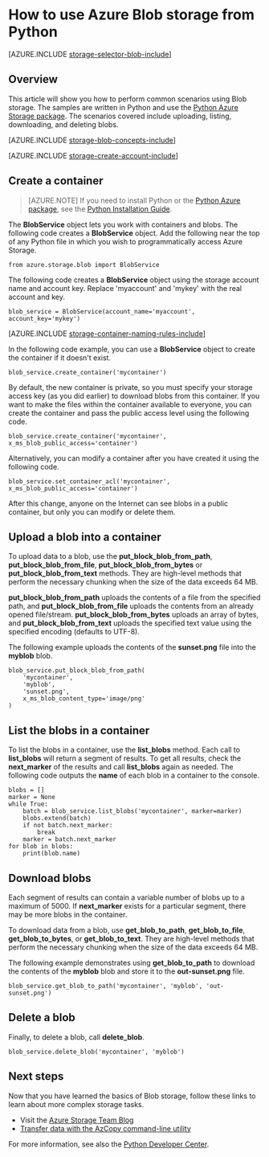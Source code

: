 <properties
	pageTitle="How to use Azure Blob storage from Python | Windows Azure"
	description="Learn how to use the Azure Blob storage from Python to upload, list, download, and delete blobs."
	services="storage"
	documentationCenter="python"
	authors="emgerner-msft"
	manager="wpickett"
	editor="tysonn"/>

<tags
	ms.service="storage"
	ms.date="12/11/2015"
	wacn.date=""/>

# How to use Azure Blob storage from Python

[AZURE.INCLUDE [storage-selector-blob-include](../includes/storage-selector-blob-include.md)]

## Overview

This article will show you how to perform common scenarios using Blob storage. The samples are written in Python and use the [Python Azure Storage package][]. The scenarios covered include uploading, listing,
downloading, and deleting blobs.

[AZURE.INCLUDE [storage-blob-concepts-include](../includes/storage-blob-concepts-include.md)]

[AZURE.INCLUDE [storage-create-account-include](../includes/storage-create-account-include.md)]

## Create a container

> [AZURE.NOTE] If you need to install Python or the [Python Azure package][], see the [Python Installation Guide](/documentation/articles/python-how-to-install).

The **BlobService** object lets you work with containers and blobs. The
following code creates a **BlobService** object. Add the following near
the top of any Python file in which you wish to programmatically access Azure Storage.

	from azure.storage.blob import BlobService

The following code creates a **BlobService** object using the storage account name and account key.  Replace 'myaccount' and 'mykey' with the real account and key.

	blob_service = BlobService(account_name='myaccount', account_key='mykey')

[AZURE.INCLUDE [storage-container-naming-rules-include](../includes/storage-container-naming-rules-include.md)]

In the following code example, you can use a **BlobService** object to create the container if it doesn't exist.

	blob_service.create_container('mycontainer')

By default, the new container is private, so you must specify your storage access key (as you did earlier) to download blobs from this container. If you want to make the files within the container available to everyone, you can create the container and pass the public access level using the following code.

	blob_service.create_container('mycontainer', x_ms_blob_public_access='container')

Alternatively, you can modify a container after you have created it using the following code.

	blob_service.set_container_acl('mycontainer', x_ms_blob_public_access='container')

After this change, anyone on the Internet can see blobs in a public
container, but only you can modify or delete them.

## Upload a blob into a container

To upload data to a blob, use the **put\_block\_blob\_from\_path**, **put\_block\_blob\_from\_file**, **put\_block\_blob\_from\_bytes** or **put\_block\_blob\_from\_text** methods. They are high-level methods that perform the necessary chunking when the size of the data exceeds 64 MB.

**put\_block\_blob\_from\_path** uploads the contents of a file from the specified path, and **put\_block\_blob\_from\_file** uploads the contents from an already opened file/stream. **put\_block\_blob\_from\_bytes** uploads an array of bytes, and **put\_block\_blob\_from\_text** uploads the specified text value using the specified encoding (defaults to UTF-8).

The following example uploads the contents of the **sunset.png** file into the **myblob** blob.

	blob_service.put_block_blob_from_path(
        'mycontainer',
        'myblob',
        'sunset.png',
        x_ms_blob_content_type='image/png'
    )

## List the blobs in a container

To list the blobs in a container, use the **list\_blobs** method. Each
call to **list\_blobs** will return a segment of results. To get all results,
check the **next\_marker** of the results and call **list\_blobs** again as
needed. The following code outputs the **name** of each blob in a container
to the console.

	blobs = []
	marker = None
	while True:
		batch = blob_service.list_blobs('mycontainer', marker=marker)
		blobs.extend(batch)
		if not batch.next_marker:
			break
		marker = batch.next_marker
	for blob in blobs:
		print(blob.name)

## Download blobs

Each segment of results can contain a variable number of blobs up to a maximum
of 5000. If **next\_marker** exists for a particular segment, there may be
more blobs in the container.

To download data from a blob, use **get\_blob\_to\_path**, **get\_blob\_to\_file**, **get\_blob\_to\_bytes**, or **get\_blob\_to\_text**. They are high-level methods that perform the necessary chunking when the size of the data exceeds 64 MB.

The following example demonstrates using **get\_blob\_to\_path** to download the contents of the **myblob** blob and store it to the **out-sunset.png** file.

	blob_service.get_blob_to_path('mycontainer', 'myblob', 'out-sunset.png')

## Delete a blob

Finally, to delete a blob, call **delete_blob**.

	blob_service.delete_blob('mycontainer', 'myblob')

## Next steps

Now that you have learned the basics of Blob storage, follow these links
to learn about more complex storage tasks.

- Visit the [Azure Storage Team Blog][]
- [Transfer data with the AzCopy command-line utility](/documentation/articles/storage-use-azcopy)

For more information, see also the [Python Developer Center](/develop/python/).

[Azure Storage Team Blog]: http://blogs.msdn.com/b/windowsazurestorage/
[Python Azure package]: https://pypi.python.org/pypi/azure
[Python Azure Storage package]: https://pypi.python.org/pypi/azure-storage  
